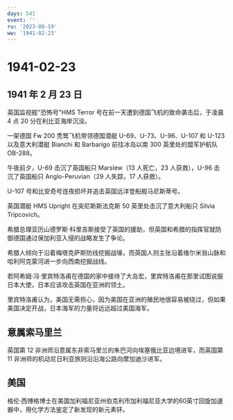 ```yaml
---
days: 541
event: ''
ru: '2023-08-19'
ww: '1941-02-23'
---
```


# 1941-02-23

## 1941 年 2 月 23 日

英国监视舰"恐怖号"HMS Terror 号在前一天遭到德国飞机的致命袭击后，于凌晨
4 点 20 分在利比亚海岸沉没。

一架德国 Fw 200 秃鹫飞机带领德国潜艇 U-69、U-73、U-96、U-107 和 U-123
以及意大利潜艇 Bianchi 和 Barbarigo 前往冰岛以南 300 英里处的盟军护航队
OB-288。

午夜前夕，U-69 击沉了英国船只 Marslew（13 人死亡，23 人获救），U-96
击沉了英国船只 Anglo-Peruvian（29 人失踪，17 人获救）。

U-107 号和比安奇号连夜损坏并追击英国远洋登船舰马尼斯蒂号。

英国潜艇 HMS Upright 在突尼斯斯法克斯 50 英里处击沉了意大利船只 Silvia
Tripcovich。

希腊总理亚历山德罗斯·科里吉斯接受了英国的援助，但英国和希腊的指挥官就防御德国通过保加利亚入侵的战略发生了争论。

希腊人倾向于沿着梅塔克萨斯防线挖掘战壕，而英国人则主张沿着维尔米翁山脉和哈利阿克蒙河进一步向西南挖掘战线。

若阿希姆·冯·里宾特洛甫在德国的家中接待了大岛宏，里宾特洛甫在那里试图说服日本大使，日本应该攻击英国在亚洲的领土。

里宾特洛甫认为，美国无需担心，因为美国在亚洲的殖民地很容易被绕过，但如果美国决定开战，日本海军的力量将远远超过美国海军。

## 意属索马里兰

英国第 12 非洲师沿意属东非索马里兰的朱巴河向埃塞俄比亚边境进军，而英国第
11 非洲师的机动尼日利亚旅则沿沿海公路向摩加迪沙进军。

## 美国

格伦·西博格博士在美国加利福尼亚州伯克利市加利福尼亚大学的60英寸回旋加速器中，用化学方法鉴定了新发现的新元素钚。